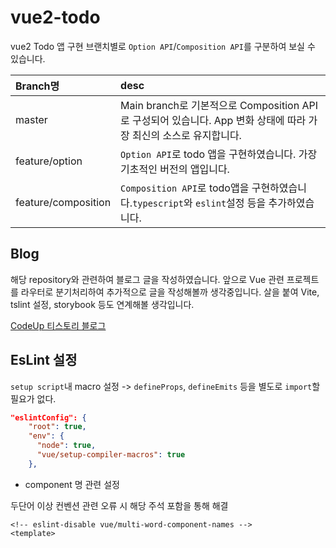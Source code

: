 # vue2-todo
vue2 Todo 앱 구현
브랜치별로 `Option API`/`Composition API`를 구분하여 보실 수 있습니다.

|Branch명|desc|
|:---|:---|
|master|Main branch로 기본적으로 Composition API로 구성되어 있습니다. App 변화 상태에 따라 가장 최신의 소스로 유지합니다.|
|feature/option|`Option API`로 todo 앱을 구현하였습니다. 가장 기초적인 버전의 앱입니다.|
|feature/composition|`Composition API`로 todo앱을 구현하였습니다.`typescript`와 `eslint`설정 등을 추가하였습니다.|

## Blog
해당 repository와 관련하여 블로그 글을 작성하였습니다. 앞으로 Vue 관련 프로젝트를 라우터로 분기처리하여 추가적으로 글을 작성해볼까 생각중입니다.
살을 붙여 Vite, tslint 설정, storybook 등도 연계해볼 생각입니다.

[CodeUp 티스토리 블로그](!https://codeup-eugene.tistory.com/2)

## EsLint 설정
`setup script`내 macro 설정 -> `defineProps`, `defineEmits` 등을 별도로 `import`할 필요가 없다.
``` json
"eslintConfig": {
    "root": true,
    "env": {
      "node": true,
      "vue/setup-compiler-macros": true
    },
```

- component 명 관련 설정

두단어 이상 컨벤션 관련 오류 시 해당 주석 포함을 통해 해결
``` vue
<!-- eslint-disable vue/multi-word-component-names -->
<template>
```
